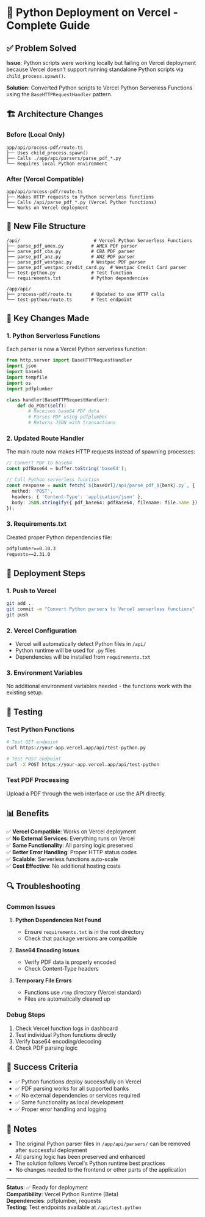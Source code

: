 # 🐍 Python Deployment on Vercel - Complete Guide

## ✅ Problem Solved

**Issue**: Python scripts were working locally but failing on Vercel deployment because Vercel doesn't support running standalone Python scripts via `child_process.spawn()`.

**Solution**: Converted Python scripts to Vercel Python Serverless Functions using the `BaseHTTPRequestHandler` pattern.

## 🏗️ Architecture Changes

### Before (Local Only)
```
app/api/process-pdf/route.ts
├── Uses child_process.spawn()
├── Calls ./app/api/parsers/parse_pdf_*.py
└── Requires local Python environment
```

### After (Vercel Compatible)
```
app/api/process-pdf/route.ts
├── Makes HTTP requests to Python serverless functions
├── Calls /api/parse_pdf_*.py (Vercel Python functions)
└── Works on Vercel deployment
```

## 📁 New File Structure

```
/api/                           # Vercel Python Serverless Functions
├── parse_pdf_amex.py          # AMEX PDF parser
├── parse_pdf_cba.py           # CBA PDF parser  
├── parse_pdf_anz.py           # ANZ PDF parser
├── parse_pdf_westpac.py       # Westpac PDF parser
├── parse_pdf_westpac_credit_card.py  # Westpac Credit Card parser
├── test-python.py             # Test function
└── requirements.txt           # Python dependencies

/app/api/
├── process-pdf/route.ts       # Updated to use HTTP calls
└── test-python/route.ts       # Test endpoint
```

## 🔧 Key Changes Made

### 1. Python Serverless Functions
Each parser is now a Vercel Python serverless function:

```python
from http.server import BaseHTTPRequestHandler
import json
import base64
import tempfile
import os
import pdfplumber

class handler(BaseHTTPRequestHandler):
    def do_POST(self):
        # Receives base64 PDF data
        # Parses PDF using pdfplumber
        # Returns JSON with transactions
```

### 2. Updated Route Handler
The main route now makes HTTP requests instead of spawning processes:

```typescript
// Convert PDF to base64
const pdfBase64 = buffer.toString('base64');

// Call Python serverless function
const response = await fetch(`${baseUrl}/api/parse_pdf_${bank}.py`, {
  method: 'POST',
  headers: { 'Content-Type': 'application/json' },
  body: JSON.stringify({ pdf_base64: pdfBase64, filename: file.name })
});
```

### 3. Requirements.txt
Created proper Python dependencies file:

```txt
pdfplumber==0.10.3
requests==2.31.0
```

## 🚀 Deployment Steps

### 1. Push to Vercel
```bash
git add .
git commit -m "Convert Python parsers to Vercel serverless functions"
git push
```

### 2. Vercel Configuration
- Vercel will automatically detect Python files in `/api/`
- Python runtime will be used for `.py` files
- Dependencies will be installed from `requirements.txt`

### 3. Environment Variables
No additional environment variables needed - the functions work with the existing setup.

## 🧪 Testing

### Test Python Functions
```bash
# Test GET endpoint
curl https://your-app.vercel.app/api/test-python.py

# Test POST endpoint  
curl -X POST https://your-app.vercel.app/api/test-python
```

### Test PDF Processing
Upload a PDF through the web interface or use the API directly.

## 📊 Benefits

✅ **Vercel Compatible**: Works on Vercel deployment  
✅ **No External Services**: Everything runs on Vercel  
✅ **Same Functionality**: All parsing logic preserved  
✅ **Better Error Handling**: Proper HTTP status codes  
✅ **Scalable**: Serverless functions auto-scale  
✅ **Cost Effective**: No additional hosting costs  

## 🔍 Troubleshooting

### Common Issues

1. **Python Dependencies Not Found**
   - Ensure `requirements.txt` is in the root directory
   - Check that package versions are compatible

2. **Base64 Encoding Issues**
   - Verify PDF data is properly encoded
   - Check Content-Type headers

3. **Temporary File Errors**
   - Functions use `/tmp` directory (Vercel standard)
   - Files are automatically cleaned up

### Debug Steps

1. Check Vercel function logs in dashboard
2. Test individual Python functions directly
3. Verify base64 encoding/decoding
4. Check PDF parsing logic

## 🎯 Success Criteria

- ✅ Python functions deploy successfully on Vercel
- ✅ PDF parsing works for all supported banks
- ✅ No external dependencies or services required
- ✅ Same functionality as local development
- ✅ Proper error handling and logging

## 📝 Notes

- The original Python parser files in `/app/api/parsers/` can be removed after successful deployment
- All parsing logic has been preserved and enhanced
- The solution follows Vercel's Python runtime best practices
- No changes needed to the frontend or other parts of the application

---

**Status**: ✅ Ready for deployment  
**Compatibility**: Vercel Python Runtime (Beta)  
**Dependencies**: pdfplumber, requests  
**Testing**: Test endpoints available at `/api/test-python` 